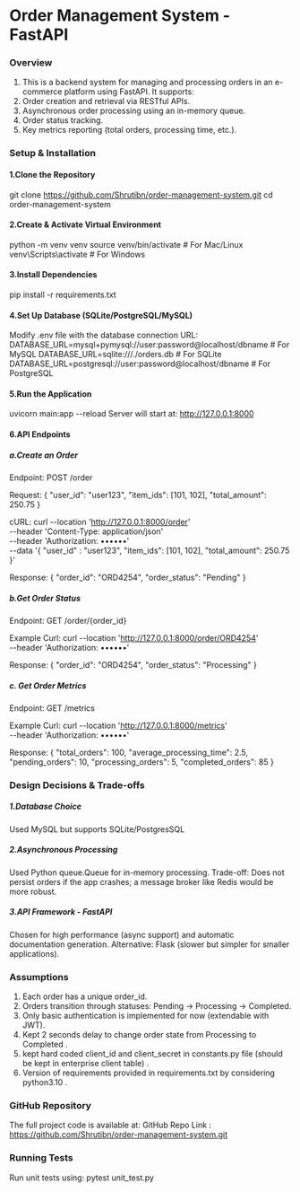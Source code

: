 # **Order Management System - FastAPI**

### **Overview**
1. This is a backend system for managing and processing orders in an e-commerce platform using FastAPI. It supports:
2. Order creation and retrieval via RESTful APIs.
3. Asynchronous order processing using an in-memory queue.
4. Order status tracking.
5. Key metrics reporting (total orders, processing time, etc.).

### **Setup & Installation**

#### 1.Clone the Repository
  git clone https://github.com/Shrutibn/order-management-system.git
  cd order-management-system

#### 2.Create & Activate Virtual Environment
python -m venv venv
source venv/bin/activate  # For Mac/Linux
venv\Scripts\activate  # For Windows

#### 3.Install Dependencies
pip install -r requirements.txt

#### 4.Set Up Database (SQLite/PostgreSQL/MySQL)
Modify .env file with the database connection URL:
DATABASE_URL=mysql+pymysql://user:password@localhost/dbname  # For MySQL
DATABASE_URL=sqlite:///./orders.db  # For SQLite
DATABASE_URL=postgresql://user:password@localhost/dbname  # For PostgreSQL

#### 5.Run the Application
uvicorn main:app --reload
Server will start at: http://127.0.0.1:8000

#### 6.API Endpoints

##### a.Create an Order
Endpoint: POST /order

Request:
{
  "user_id": "user123",
  "item_ids": [101, 102],
  "total_amount": 250.75
}

cURL:
curl --location 'http://127.0.0.1:8000/order' \
--header 'Content-Type: application/json' \
--header 'Authorization: ••••••' \
--data '{
    "user_id" : "user123",
    "item_ids": [101, 102],
    "total_amount": 250.75
}'

Response:
{
  "order_id": "ORD4254",
  "order_status": "Pending"
}

##### b.Get Order Status
Endpoint: GET /order/{order_id}

Example Curl:
curl --location 'http://127.0.0.1:8000/order/ORD4254' \
--header 'Authorization: ••••••'

Response:
{
  "order_id": "ORD4254",
  "order_status": "Processing"
}

##### c. Get Order Metrics

Endpoint: GET /metrics

Example Curl:
curl --location 'http://127.0.0.1:8000/metrics' \
--header 'Authorization: ••••••'

Response:
{
  "total_orders": 100,
  "average_processing_time": 2.5,
  "pending_orders": 10,
  "processing_orders": 5,
  "completed_orders": 85
}

### Design Decisions & Trade-offs

##### 1.Database Choice
Used MySQL but supports SQLite/PostgresSQL

##### 2.Asynchronous Processing
Used Python queue.Queue for in-memory processing.
Trade-off: Does not persist orders if the app crashes; a message broker like Redis would be more robust.

##### 3.API Framework - FastAPI
Chosen for high performance (async support) and automatic documentation generation.
Alternative: Flask (slower but simpler for smaller applications).

### Assumptions
1. Each order has a unique order_id.
2. Orders transition through statuses: Pending → Processing → Completed.
3. Only basic authentication is implemented for now (extendable with JWT).
4. Kept 2 seconds delay to change order state from Processing to Completed .
5. kept hard coded client_id and client_secret in constants.py file (should be kept in enterprise client table) .
6. Version of requirements provided in requirements.txt by considering python3.10 .

### GitHub Repository
The full project code is available at:
GitHub Repo Link : https://github.com/Shrutibn/order-management-system.git

### Running Tests
Run unit tests using:
pytest unit_test.py
